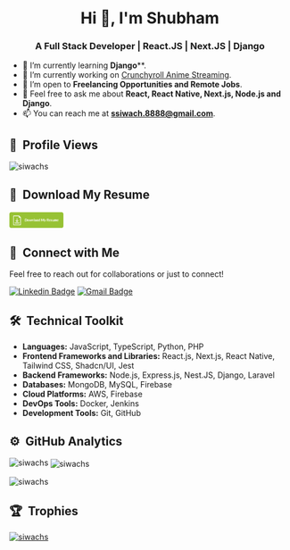 <h1 align="center">Hi 👋, I'm Shubham</h1>

<h3 align="center">A Full Stack Developer | React.JS | Next.JS | Django</h3>

- 🌱 I’m currently learning **Django****.
- 🔭 I’m currently working on [Crunchyroll Anime Streaming](https://github.com/siwachs/Crunchyroll-Anime-Streaming).
- 👯 I’m open to **Freelancing Opportunities and Remote Jobs**.
- 💬 Feel free to ask me about **React, React Native, Next.js, Node.js and Django**.
- 📫 You can reach me at **ssiwach.8888@gmail.com**.

## 👀 &nbsp;Profile Views

<p align="left">
  <img src="https://komarev.com/ghpvc/?username=siwachs&label=Profile%20views&color=0e75b6&style=flat" alt="siwachs" />
</p>

## 📄 &nbsp;Download My Resume

[<img src="assets/Download-Resume-Button.png" width="20%"/>](https://github.com/siwachs/siwachs/blob/main/Shubham_Siwach_SDE_resume.pdf)

## 🤝 &nbsp;Connect with Me

Feel free to reach out for collaborations or just to connect!

[![Linkedin Badge](https://img.shields.io/badge/-siwachs-blue?style=flat-square&logo=Linkedin&logoColor=white&link=https://www.linkedin.com/in/siwachs/)](https://www.linkedin.com/in/siwachs/)
[![Gmail Badge](https://img.shields.io/badge/-ssiwach.8888@gmail.com-c14438?style=flat-square&logo=Gmail&logoColor=white&link=mailto:ssiwach.8888@gmail.com)](mailto:ssiwach.8888@gmail.com)

## 🛠 &nbsp;Technical Toolkit

- **Languages:** JavaScript, TypeScript, Python, PHP
- **Frontend Frameworks and Libraries:** React.js, Next.js, React Native, Tailwind CSS, Shadcn/UI, Jest  
- **Backend Frameworks:** Node.js, Express.js, Nest.JS, Django, Laravel
- **Databases:** MongoDB, MySQL, Firebase  
- **Cloud Platforms:** AWS, Firebase  
- **DevOps Tools:** Docker, Jenkins  
- **Development Tools:** Git, GitHub

## ⚙️ &nbsp;GitHub Analytics

<p><img align="left" src="https://github-readme-stats.vercel.app/api/top-langs?username=siwachs&show_icons=true&locale=en&layout=compact" alt="siwachs" /></p>

<p>&nbsp;<img align="center" src="https://github-readme-stats.vercel.app/api?username=siwachs&show_icons=true&locale=en" alt="siwachs" /></p>

<p><img align="center" src="https://github-readme-streak-stats.herokuapp.com/?user=siwachs&" alt="siwachs" /></p>

## 🏆 &nbsp;Trophies

<p align="left">
  <a href="https://github.com/ryo-ma/github-profile-trophy">
    <img src="https://github-profile-trophy.vercel.app/?username=siwachs" alt="siwachs" />
  </a>
</p>
